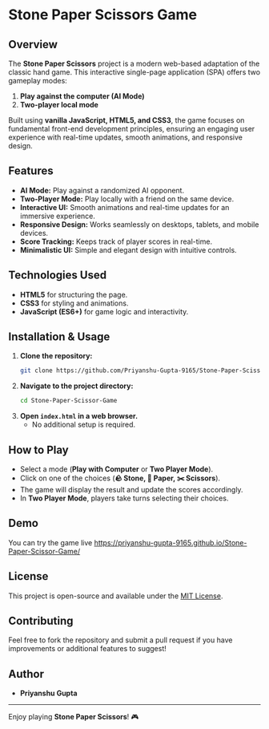 # Stone Paper Scissors Game

## Overview
The **Stone Paper Scissors** project is a modern web-based adaptation of the classic hand game. This interactive single-page application (SPA) offers two gameplay modes:
1. **Play against the computer (AI Mode)**
2. **Two-player local mode**

Built using **vanilla JavaScript, HTML5, and CSS3**, the game focuses on fundamental front-end development principles, ensuring an engaging user experience with real-time updates, smooth animations, and responsive design.

## Features
- **AI Mode:** Play against a randomized AI opponent.
- **Two-Player Mode:** Play locally with a friend on the same device.
- **Interactive UI:** Smooth animations and real-time updates for an immersive experience.
- **Responsive Design:** Works seamlessly on desktops, tablets, and mobile devices.
- **Score Tracking:** Keeps track of player scores in real-time.
- **Minimalistic UI:** Simple and elegant design with intuitive controls.

## Technologies Used
- **HTML5** for structuring the page.
- **CSS3** for styling and animations.
- **JavaScript (ES6+)** for game logic and interactivity.

## Installation & Usage
1. **Clone the repository:**
   ```sh
   git clone https://github.com/Priyanshu-Gupta-9165/Stone-Paper-Scissor-Game.git
   ```
2. **Navigate to the project directory:**
   ```sh
   cd Stone-Paper-Scissor-Game
   ```
3. **Open `index.html` in a web browser.**
   - No additional setup is required.

## How to Play
- Select a mode (**Play with Computer** or **Two Player Mode**).
- Click on one of the choices (**🪨 Stone, 📄 Paper, ✂️ Scissors**).
- The game will display the result and update the scores accordingly.
- In **Two Player Mode**, players take turns selecting their choices.

## Demo
You can try the game live https://priyanshu-gupta-9165.github.io/Stone-Paper-Scissor-Game/
## License
This project is open-source and available under the [MIT License](LICENSE).

## Contributing
Feel free to fork the repository and submit a pull request if you have improvements or additional features to suggest!

## Author
- **Priyanshu Gupta** 

---
Enjoy playing **Stone Paper Scissors**! 🎮
